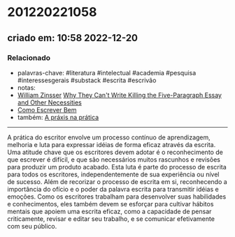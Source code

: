 # 201220221058
## criado em: 10:58 2022-12-20

### Relacionado
- palavras-chave: #literatura #intelectual #academia #pesquisa #interessesgerais #substack #escrita #escrivão 
- notas: 
- [William Zinsser](../4%20-%20REF%20BIBLIOGRÁFICA/William%20Zinsser.md) [Why They Can't Write Killing the Five-Paragraph Essay and Other Necessities](Why%20They%20Can't%20Write%20Killing%20the%20Five-Paragraph%20Essay%20and%20Other%20Necessities)
- [Como Escrever Bem](Como%20Escrever%20Bem.md)
- também: [A práxis na prática](A%20práxis%20na%20prática.md)
---
A prática do escritor envolve um processo contínuo de aprendizagem, melhoria e luta para expressar idéias de forma eficaz através da escrita. Uma atitude chave que os escritores devem adotar é o reconhecimento de que escrever é difícil, e que são necessários muitos rascunhos e revisões para produzir um produto acabado. Esta luta é parte do processo de escrita para todos os escritores, independentemente de sua experiência ou nível de sucesso. Além de recorizar o processo de escrita em si, reconhecendo a importância do ofício e o poder da palavra escrita para transmitir idéias e emoções. Como os escritores trabalham para desenvolver suas habilidades e conhecimentos, eles também devem se esforçar para cultivar hábitos mentais que apoiem uma escrita eficaz, como a capacidade de pensar criticamente, revisar e editar seu trabalho, e se comunicar efetivamente com seu público.
